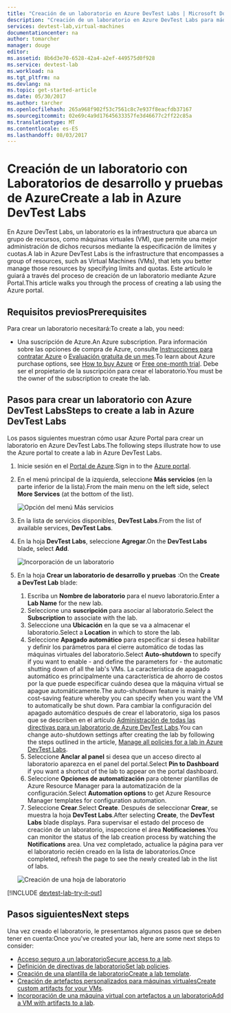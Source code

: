 ```yaml
---
title: "Creación de un laboratorio en Azure DevTest Labs | Microsoft Docs"
description: "Creación de un laboratorio en Azure DevTest Labs para máquinas virtuales"
services: devtest-lab,virtual-machines
documentationcenter: na
author: tomarcher
manager: douge
editor: 
ms.assetid: 8b6d3e70-6528-42a4-a2ef-449575d0f928
ms.service: devtest-lab
ms.workload: na
ms.tgt_pltfrm: na
ms.devlang: na
ms.topic: get-started-article
ms.date: 05/30/2017
ms.author: tarcher
ms.openlocfilehash: 265a968f902f53c7561c8c7e937f8eacfdb37167
ms.sourcegitcommit: 02e69c4a9d17645633357fe3d46677c2ff22c85a
ms.translationtype: MT
ms.contentlocale: es-ES
ms.lasthandoff: 08/03/2017
---
```

# <a name="create-a-lab-in-azure-devtest-labs"></a><span data-ttu-id="285d5-103">Creación de un laboratorio con Laboratorios de desarrollo y pruebas de Azure</span><span class="sxs-lookup"><span data-stu-id="285d5-103">Create a lab in Azure DevTest Labs</span></span>
<span data-ttu-id="285d5-104">En Azure DevTest Labs, un laboratorio es la infraestructura que abarca un grupo de recursos, como máquinas virtuales (VM), que permite una mejor administración de dichos recursos mediante la especificación de límites y cuotas.</span><span class="sxs-lookup"><span data-stu-id="285d5-104">A lab in Azure DevTest Labs is the infrastructure that encompasses a group of resources, such as Virtual Machines (VMs), that lets you better manage those resources by specifying limits and quotas.</span></span> <span data-ttu-id="285d5-105">Este artículo le guiará a través del proceso de creación de un laboratorio mediante Azure Portal.</span><span class="sxs-lookup"><span data-stu-id="285d5-105">This article walks you through the process of creating a lab using the Azure portal.</span></span>

## <a name="prerequisites"></a><span data-ttu-id="285d5-106">Requisitos previos</span><span class="sxs-lookup"><span data-stu-id="285d5-106">Prerequisites</span></span>
<span data-ttu-id="285d5-107">Para crear un laboratorio necesitará:</span><span class="sxs-lookup"><span data-stu-id="285d5-107">To create a lab, you need:</span></span>

* <span data-ttu-id="285d5-108">Una suscripción de Azure.</span><span class="sxs-lookup"><span data-stu-id="285d5-108">An Azure subscription.</span></span> <span data-ttu-id="285d5-109">Para información sobre las opciones de compra de Azure, consulte [Instrucciones para contratar Azure](https://azure.microsoft.com/pricing/purchase-options/) o [Evaluación gratuita de un mes](https://azure.microsoft.com/pricing/free-trial/).</span><span class="sxs-lookup"><span data-stu-id="285d5-109">To learn about Azure purchase options, see [How to buy Azure](https://azure.microsoft.com/pricing/purchase-options/) or [Free one-month trial](https://azure.microsoft.com/pricing/free-trial/).</span></span> <span data-ttu-id="285d5-110">Debe ser el propietario de la suscripción para crear el laboratorio.</span><span class="sxs-lookup"><span data-stu-id="285d5-110">You must be the owner of the subscription to create the lab.</span></span>

## <a name="steps-to-create-a-lab-in-azure-devtest-labs"></a><span data-ttu-id="285d5-111">Pasos para crear un laboratorio con Azure DevTest Labs</span><span class="sxs-lookup"><span data-stu-id="285d5-111">Steps to create a lab in Azure DevTest Labs</span></span>
<span data-ttu-id="285d5-112">Los pasos siguientes muestran cómo usar Azure Portal para crear un laboratorio en Azure DevTest Labs.</span><span class="sxs-lookup"><span data-stu-id="285d5-112">The following steps illustrate how to use the Azure portal to create a lab in Azure DevTest Labs.</span></span> 

1. <span data-ttu-id="285d5-113">Inicie sesión en el [Portal de Azure](http://go.microsoft.com/fwlink/p/?LinkID=525040).</span><span class="sxs-lookup"><span data-stu-id="285d5-113">Sign in to the [Azure portal](http://go.microsoft.com/fwlink/p/?LinkID=525040).</span></span>
1. <span data-ttu-id="285d5-114">En el menú principal de la izquierda, seleccione **Más servicios** (en la parte inferior de la lista).</span><span class="sxs-lookup"><span data-stu-id="285d5-114">From the main menu on the left side, select **More Services** (at the bottom of the list).</span></span>

    ![Opción del menú Más servicios](./media/devtest-lab-create-lab/more-services-menu-option.png)

1. <span data-ttu-id="285d5-116">En la lista de servicios disponibles, **DevTest Labs**.</span><span class="sxs-lookup"><span data-stu-id="285d5-116">From the list of available services, **DevTest Labs**.</span></span>
1. <span data-ttu-id="285d5-117">En la hoja **DevTest Labs**, seleccione **Agregar**.</span><span class="sxs-lookup"><span data-stu-id="285d5-117">On the **DevTest Labs** blade, select **Add**.</span></span>
   
    ![Incorporación de un laboratorio](./media/devtest-lab-create-lab/add-lab-button.png)

1. <span data-ttu-id="285d5-119">En la hoja **Crear un laboratorio de desarrollo y pruebas** :</span><span class="sxs-lookup"><span data-stu-id="285d5-119">On the **Create a DevTest Lab** blade:</span></span>
   
    1. <span data-ttu-id="285d5-120">Escriba un **Nombre de laboratorio** para el nuevo laboratorio.</span><span class="sxs-lookup"><span data-stu-id="285d5-120">Enter a **Lab Name** for the new lab.</span></span>
    2. <span data-ttu-id="285d5-121">Seleccione una **suscripción** para asociar al laboratorio.</span><span class="sxs-lookup"><span data-stu-id="285d5-121">Select the **Subscription** to associate with the lab.</span></span>
    3. <span data-ttu-id="285d5-122">Seleccione una **Ubicación** en la que se va a almacenar el laboratorio.</span><span class="sxs-lookup"><span data-stu-id="285d5-122">Select a **Location** in which to store the lab.</span></span>
    4. <span data-ttu-id="285d5-123">Seleccione **Apagado automático** para especificar si desea habilitar y definir los parámetros para el cierre automático de todas las máquinas virtuales del laboratorio.</span><span class="sxs-lookup"><span data-stu-id="285d5-123">Select **Auto-shutdown** to specify if you want to enable - and define the parameters for - the automatic shutting down of all the lab's VMs.</span></span> <span data-ttu-id="285d5-124">La característica de apagado automático es principalmente una característica de ahorro de costos por la que puede especificar cuándo desea que la máquina virtual se apague automáticamente.</span><span class="sxs-lookup"><span data-stu-id="285d5-124">The auto-shutdown feature is mainly a cost-saving feature whereby you can specify when you want the VM to automatically be shut down.</span></span> <span data-ttu-id="285d5-125">Para cambiar la configuración del apagado automático después de crear el laboratorio, siga los pasos que se describen en el artículo [Administración de todas las directivas para un laboratorio de Azure DevTest Labs](./devtest-lab-set-lab-policy.md#set-auto-shutdown).</span><span class="sxs-lookup"><span data-stu-id="285d5-125">You can change auto-shutdown settings after creating the lab by following the steps outlined in the article, [Manage all policies for a lab in Azure DevTest Labs](./devtest-lab-set-lab-policy.md#set-auto-shutdown).</span></span>
    5. <span data-ttu-id="285d5-126">Seleccione **Anclar al panel** si desea que un acceso directo al laboratorio aparezca en el panel del portal.</span><span class="sxs-lookup"><span data-stu-id="285d5-126">Select **Pin to Dashboard** if you want a shortcut of the lab to appear on the portal dashboard.</span></span>
    6. <span data-ttu-id="285d5-127">Seleccione **Opciones de automatización** para obtener plantillas de Azure Resource Manager para la automatización de la configuración.</span><span class="sxs-lookup"><span data-stu-id="285d5-127">Select **Automation options** to get Azure Resource Manager templates for configuration automation.</span></span> 
    7. <span data-ttu-id="285d5-128">Seleccione **Crear**.</span><span class="sxs-lookup"><span data-stu-id="285d5-128">Select **Create**.</span></span> <span data-ttu-id="285d5-129">Después de seleccionar **Crear**, se muestra la hoja **DevTest Labs**.</span><span class="sxs-lookup"><span data-stu-id="285d5-129">After selecting **Create**, the **DevTest Labs** blade displays.</span></span> <span data-ttu-id="285d5-130">Para supervisar el estado del proceso de creación de un laboratorio, inspeccione el área **Notificaciones**.</span><span class="sxs-lookup"><span data-stu-id="285d5-130">You can monitor the status of the lab creation process by watching the **Notifications** area.</span></span> <span data-ttu-id="285d5-131">Una vez completado, actualice la página para ver el laboratorio recién creado en la lista de laboratorios.</span><span class="sxs-lookup"><span data-stu-id="285d5-131">Once completed, refresh the page to see the newly created lab in the list of labs.</span></span>  
    
    ![Creación de una hoja de laboratorio](./media/devtest-lab-create-lab/create-devtestlab-blade.png)

[!INCLUDE [devtest-lab-try-it-out](../../includes/devtest-lab-try-it-out.md)]

## <a name="next-steps"></a><span data-ttu-id="285d5-133">Pasos siguientes</span><span class="sxs-lookup"><span data-stu-id="285d5-133">Next steps</span></span>
<span data-ttu-id="285d5-134">Una vez creado el laboratorio, le presentamos algunos pasos que se deben tener en cuenta:</span><span class="sxs-lookup"><span data-stu-id="285d5-134">Once you've created your lab, here are some next steps to consider:</span></span>

* <span data-ttu-id="285d5-135">[Acceso seguro a un laboratorio](devtest-lab-add-devtest-user.md)</span><span class="sxs-lookup"><span data-stu-id="285d5-135">[Secure access to a lab](devtest-lab-add-devtest-user.md).</span></span>
* <span data-ttu-id="285d5-136">[Definición de directivas de laboratorio](devtest-lab-set-lab-policy.md)</span><span class="sxs-lookup"><span data-stu-id="285d5-136">[Set lab policies](devtest-lab-set-lab-policy.md).</span></span>
* <span data-ttu-id="285d5-137">[Creación de una plantilla de laboratorio](devtest-lab-create-template.md)</span><span class="sxs-lookup"><span data-stu-id="285d5-137">[Create a lab template](devtest-lab-create-template.md).</span></span>
* <span data-ttu-id="285d5-138">[Creación de artefactos personalizados para máquinas virtuales](devtest-lab-artifact-author.md)</span><span class="sxs-lookup"><span data-stu-id="285d5-138">[Create custom artifacts for your VMs](devtest-lab-artifact-author.md).</span></span>
* <span data-ttu-id="285d5-139">[Incorporación de una máquina virtual con artefactos a un laboratorio](https://azure.microsoft.com/resources/videos/how-to-create-vms-with-artifacts-in-a-devtest-lab/)</span><span class="sxs-lookup"><span data-stu-id="285d5-139">[Add a VM with artifacts to a lab](https://azure.microsoft.com/resources/videos/how-to-create-vms-with-artifacts-in-a-devtest-lab/).</span></span>

